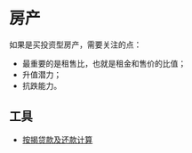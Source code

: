 # 房产

如果是买投资型房产，需要关注的点：
- 最重要的是租售比，也就是租金和售价的比值；
- 升值潜力；
- 抗跌能力。

## 工具

- [按揭贷款及还款计算](./housing-loan.ipynb)
